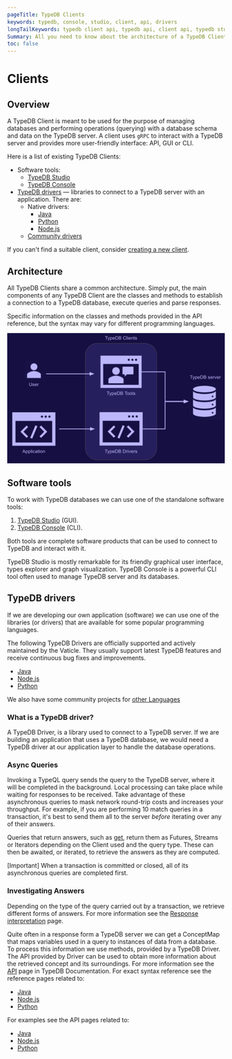 ```yaml
---
pageTitle: TypeDB Clients
keywords: typedb, console, studio, client, api, drivers
longTailKeywords: typedb client api, typedb api, client api, typedb studio, typedb console
Summary: All you need to know about the architecture of a TypeDB Client.
toc: false
---
```


# Clients

## Overview

A TypeDB Client is meant to be used for the purpose of managing databases and performing operations (querying) with a
database schema and data on the TypeDB server. A client uses `gRPC` to interact with a TypeDB server and provides 
more user-friendly interface: API, GUI or CLI.

Here is a list of existing TypeDB Clients:

- Software tools:
  - [TypeDB Studio](01-studio.md)
  - [TypeDB Console](02-console.md)
- [TypeDB drivers](#typedb-drivers) — libraries to connect to a TypeDB server with an application. There are:
  - Native drivers:
    - [Java](java/01-java-overview.md)
    - [Python](python/01-python-overview.md)
    - [Node.js](node-js/01-node-js-overview.md)
  - [Community drivers](06-other-languages.md)

If you can't find a suitable client, consider [creating a new client](07-new-client.md).

## Architecture

All TypeDB Clients share a common architecture. Simply put, the main components of any TypeDB Client are the classes 
and methods to establish a connection to a TypeDB database, execute queries and parse responses.

Specific information on the classes and methods provided in the API reference, but the syntax may vary for different 
programming languages.

![Structure of a TypeDB Client Application](../images/client-api/client-server-comms.png)

## Software tools

To work with TypeDB databases we can use one of the standalone software tools:

1. [TypeDB Studio](01-studio.md) (GUI).
2. [TypeDB Console](02-console.md) (CLI).

Both tools are complete software products that can be used to connect to TypeDB and interact with it.

TypeDB Studio is mostly remarkable for its friendly graphical user interface, types explorer and graph visualization.
TypeDB Console is a powerful CLI tool often used to manage TypeDB server and its databases.

## TypeDB drivers

If we are developing our own application (software) we can use one of the libraries (or drivers) that are available for 
some popular programming languages.

The following TypeDB Drivers are officially supported and actively maintained by the Vaticle. They 
usually support latest TypeDB features and receive continuous bug fixes and improvements.

- [Java](java/01-java-overview.md)
- [Node.js](node-js/01-node-js-overview.md)
- [Python](python/01-python-overview.md)

We also have some community projects for [other Languages](06-other-languages.md)

### What is a TypeDB driver?

A TypeDB Driver, is a library used to connect to a TypeDB server. If we are building an 
application that uses a TypeDB database, we would need a TypeDB driver at our application layer to handle the
database operations.

### Async Queries

Invoking a TypeQL query sends the query to the TypeDB server, where it will be completed in the background. Local 
processing can take place while waiting for responses to be received. Take advantage of these asynchronous queries to 
mask network round-trip costs and increases your throughput. For example, if you are performing 10 match queries in a 
transaction, it's best to send them all to the server _before_ iterating over any of their answers.

Queries that return answers, such as [get](../0001-typedb/02-dev/05-read.md#get-query), return them as Futures, Streams 
or Iterators depending on the Client used and the query type. These can then be awaited, or iterated, to retrieve the 
answers as they are computed.

<div class="note">
[Important]
When a transaction is committed or closed, all of its asynchronous queries are completed first.
</div>

### Investigating Answers

Depending on the type of the query carried out by a transaction, we retrieve different forms of answers. For more 
information see the [Response interpretation](../0001-typedb/02-dev/07-response.md) page. 

Quite often in a response form a TypeDB server we can get a ConceptMap that maps variables used in a query to 
instances of data from a database. To process this information we use methods, provided by a TypeDB Driver. 
The API provided by Driver can be used to obtain more information about the retrieved concept and its 
surroundings. 
For more information see the [API](../0001-typedb/02-dev/08-api.md) page in TypeDB Documentation.
For exact syntax reference see the reference pages related to:

- [Java](java/04-java-api-ref.md)
- [Node.js](node-js/04-node-js-api-ref.md)
- [Python](python/04-python-api-ref.md)

For examples see the API pages related to:

- [Java](java/01-java-overview.md)
- [Node.js](node-js/01-node-js-overview.md)
- [Python](python/01-python-overview.md)

